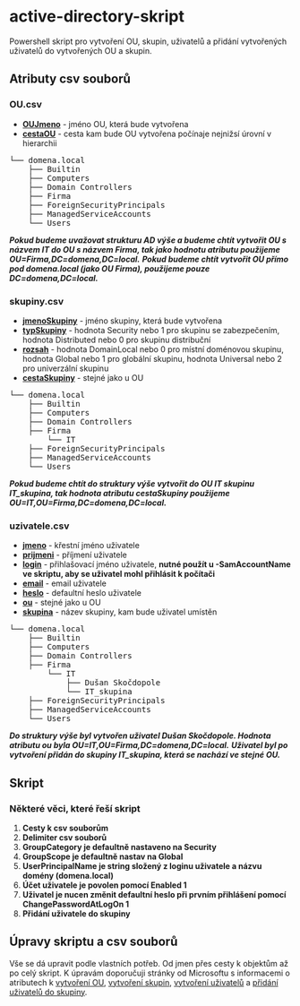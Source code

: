 # active-directory-skript
Powershell skript pro vytvoření OU, skupin, uživatelů a přidání vytvořených uživatelů do vytvořených OU a skupin.

## Atributy  csv souborů
### OU.csv
- **<u>OUJmeno</u>** - jméno OU, která bude vytvořena
- **<u>cestaOU</u>** - cesta kam bude OU vytvořena počínaje nejnižsí úrovní v hierarchii

<pre>
└── domena.local
    ├── Builtin
    ├── Computers
    ├── Domain Controllers
    ├── Firma
    ├── ForeignSecurityPrincipals
    ├── ManagedServiceAccounts
    └── Users
</pre>

***Pokud budeme uvažovat strukturu AD výše a budeme chtít vytvořit OU s názvem IT do OU s názvem Firma, tak jako hodnotu atributu použijeme OU=Firma,DC=domena,DC=local.***
***Pokud budeme chtít vytvořit OU přímo pod domena.local (jako OU Firma), použijeme pouze DC=domena,DC=local.***

### skupiny.csv
- **<u>jmenoSkupiny</u>** - jméno skupiny, která bude vytvořena
- **<u>typSkupiny</u>** - hodnota Security nebo 1 pro skupinu se zabezpečením, hodnota Distributed nebo 0 pro skupinu distribuční
- **<u>rozsah</u>** - hodnota DomainLocal nebo 0 pro místní doménovou skupinu, hodnota Global nebo 1 pro globální skupinu, hodnota Universal nebo 2 pro univerzální skupinu
- **<u>cestaSkupiny</u>** - stejné jako u OU

<pre>
└── domena.local
    ├── Builtin
    ├── Computers
    ├── Domain Controllers
    ├── Firma
        └── IT
    ├── ForeignSecurityPrincipals
    ├── ManagedServiceAccounts
    └── Users
</pre>

***Pokud budeme chtít do struktury výše vytvořit do OU IT skupinu IT_skupina, tak hodnota atributu cestaSkupiny použijeme OU=IT,OU=Firma,DC=domena,DC=local.***

### uzivatele.csv
- **<u>jmeno</u>** - křestní jméno uživatele
- **<u>prijmeni</u>** - příjmení uživatele
- **<u>login</u>** - přihlašovací jméno uživatele, **nutné použít u -SamAccountName ve skriptu, aby se uživatel mohl přihlásit k počítači**
- **<u>email</u>** - email uživatele
- **<u>heslo</u>** - defaultní heslo uživatele
- **<u>ou</u>** - stejné jako u OU
- **<u>skupina</u>** - název skupiny, kam bude uživatel umístěn

<pre>
└── domena.local
    ├── Builtin
    ├── Computers
    ├── Domain Controllers
    ├── Firma
        └── IT
            ├── Dušan Skočdopole
            └── IT_skupina
    ├── ForeignSecurityPrincipals
    ├── ManagedServiceAccounts
    └── Users
</pre>

***Do struktury výše byl vytvořen uživatel Dušan Skočdopole. Hodnota atributu ou byla OU=IT,OU=Firma,DC=domena,DC=local.***
***Uživatel byl po vytvoření přidán do skupiny IT_skupina, která se nachází ve stejné OU.***

## Skript
### Některé věci, které řeší skript
1. **Cesty k csv souborům**
2. **Delimiter csv souborů**
3. **GroupCategory je defaultně nastaveno na Security**
4. **GroupScope je defaultně nastav na Global**
5. **UserPrincipalName je string složený z loginu uživatele a názvu domény (domena.local)**
6. **Účet uživatele je povolen pomocí Enabled 1**
7. **Uživatel je nucen změnit defaultní heslo při prvním přihlášení pomocí ChangePasswordAtLogOn 1**
8. **Přidání uživatele do skupiny**

## Úpravy skriptu a csv souborů
Vše se dá upravit podle vlastních potřeb. Od jmen přes cesty k objektům až po celý skript. K úpravám doporučuji stránky od Microsoftu s informacemi o atributech k [vytvoření OU](https://learn.microsoft.com/en-us/powershell/module/activedirectory/new-adorganizationalunit?view=windowsserver2022-ps), [vytvoření skupin](https://learn.microsoft.com/en-us/powershell/module/activedirectory/new-adgroup?view=windowsserver2022-ps), [vytvoření uživatelů](https://learn.microsoft.com/en-us/powershell/module/activedirectory/new-aduser?view=windowsserver2022-ps) a [přidání uživatelů do skupiny](https://learn.microsoft.com/en-us/powershell/module/activedirectory/add-adgroupmember?view=windowsserver2022-ps).
